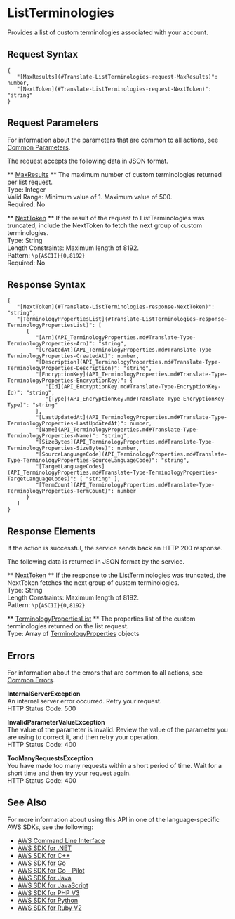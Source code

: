 # ListTerminologies<a name="API_ListTerminologies"></a>

Provides a list of custom terminologies associated with your account\.

## Request Syntax<a name="API_ListTerminologies_RequestSyntax"></a>

```
{
   "[MaxResults](#Translate-ListTerminologies-request-MaxResults)": number,
   "[NextToken](#Translate-ListTerminologies-request-NextToken)": "string"
}
```

## Request Parameters<a name="API_ListTerminologies_RequestParameters"></a>

For information about the parameters that are common to all actions, see [Common Parameters](CommonParameters.md)\.

The request accepts the following data in JSON format\.

 ** [MaxResults](#API_ListTerminologies_RequestSyntax) **   <a name="Translate-ListTerminologies-request-MaxResults"></a>
The maximum number of custom terminologies returned per list request\.  
Type: Integer  
Valid Range: Minimum value of 1\. Maximum value of 500\.  
Required: No

 ** [NextToken](#API_ListTerminologies_RequestSyntax) **   <a name="Translate-ListTerminologies-request-NextToken"></a>
If the result of the request to ListTerminologies was truncated, include the NextToken to fetch the next group of custom terminologies\.   
Type: String  
Length Constraints: Maximum length of 8192\.  
Pattern: `\p{ASCII}{0,8192}`   
Required: No

## Response Syntax<a name="API_ListTerminologies_ResponseSyntax"></a>

```
{
   "[NextToken](#Translate-ListTerminologies-response-NextToken)": "string",
   "[TerminologyPropertiesList](#Translate-ListTerminologies-response-TerminologyPropertiesList)": [ 
      { 
         "[Arn](API_TerminologyProperties.md#Translate-Type-TerminologyProperties-Arn)": "string",
         "[CreatedAt](API_TerminologyProperties.md#Translate-Type-TerminologyProperties-CreatedAt)": number,
         "[Description](API_TerminologyProperties.md#Translate-Type-TerminologyProperties-Description)": "string",
         "[EncryptionKey](API_TerminologyProperties.md#Translate-Type-TerminologyProperties-EncryptionKey)": { 
            "[Id](API_EncryptionKey.md#Translate-Type-EncryptionKey-Id)": "string",
            "[Type](API_EncryptionKey.md#Translate-Type-EncryptionKey-Type)": "string"
         },
         "[LastUpdatedAt](API_TerminologyProperties.md#Translate-Type-TerminologyProperties-LastUpdatedAt)": number,
         "[Name](API_TerminologyProperties.md#Translate-Type-TerminologyProperties-Name)": "string",
         "[SizeBytes](API_TerminologyProperties.md#Translate-Type-TerminologyProperties-SizeBytes)": number,
         "[SourceLanguageCode](API_TerminologyProperties.md#Translate-Type-TerminologyProperties-SourceLanguageCode)": "string",
         "[TargetLanguageCodes](API_TerminologyProperties.md#Translate-Type-TerminologyProperties-TargetLanguageCodes)": [ "string" ],
         "[TermCount](API_TerminologyProperties.md#Translate-Type-TerminologyProperties-TermCount)": number
      }
   ]
}
```

## Response Elements<a name="API_ListTerminologies_ResponseElements"></a>

If the action is successful, the service sends back an HTTP 200 response\.

The following data is returned in JSON format by the service\.

 ** [NextToken](#API_ListTerminologies_ResponseSyntax) **   <a name="Translate-ListTerminologies-response-NextToken"></a>
 If the response to the ListTerminologies was truncated, the NextToken fetches the next group of custom terminologies\.   
Type: String  
Length Constraints: Maximum length of 8192\.  
Pattern: `\p{ASCII}{0,8192}` 

 ** [TerminologyPropertiesList](#API_ListTerminologies_ResponseSyntax) **   <a name="Translate-ListTerminologies-response-TerminologyPropertiesList"></a>
The properties list of the custom terminologies returned on the list request\.  
Type: Array of [TerminologyProperties](API_TerminologyProperties.md) objects

## Errors<a name="API_ListTerminologies_Errors"></a>

For information about the errors that are common to all actions, see [Common Errors](CommonErrors.md)\.

 **InternalServerException**   
 An internal server error occurred\. Retry your request\.  
HTTP Status Code: 500

 **InvalidParameterValueException**   
The value of the parameter is invalid\. Review the value of the parameter you are using to correct it, and then retry your operation\.  
HTTP Status Code: 400

 **TooManyRequestsException**   
 You have made too many requests within a short period of time\. Wait for a short time and then try your request again\.  
HTTP Status Code: 400

## See Also<a name="API_ListTerminologies_SeeAlso"></a>

For more information about using this API in one of the language\-specific AWS SDKs, see the following:
+  [AWS Command Line Interface](https://docs.aws.amazon.com/goto/aws-cli/translate-2017-07-01/ListTerminologies) 
+  [AWS SDK for \.NET](https://docs.aws.amazon.com/goto/DotNetSDKV3/translate-2017-07-01/ListTerminologies) 
+  [AWS SDK for C\+\+](https://docs.aws.amazon.com/goto/SdkForCpp/translate-2017-07-01/ListTerminologies) 
+  [AWS SDK for Go](https://docs.aws.amazon.com/goto/SdkForGoV1/translate-2017-07-01/ListTerminologies) 
+  [AWS SDK for Go \- Pilot](https://docs.aws.amazon.com/goto/SdkForGoPilot/translate-2017-07-01/ListTerminologies) 
+  [AWS SDK for Java](https://docs.aws.amazon.com/goto/SdkForJava/translate-2017-07-01/ListTerminologies) 
+  [AWS SDK for JavaScript](https://docs.aws.amazon.com/goto/AWSJavaScriptSDK/translate-2017-07-01/ListTerminologies) 
+  [AWS SDK for PHP V3](https://docs.aws.amazon.com/goto/SdkForPHPV3/translate-2017-07-01/ListTerminologies) 
+  [AWS SDK for Python](https://docs.aws.amazon.com/goto/boto3/translate-2017-07-01/ListTerminologies) 
+  [AWS SDK for Ruby V2](https://docs.aws.amazon.com/goto/SdkForRubyV2/translate-2017-07-01/ListTerminologies) 